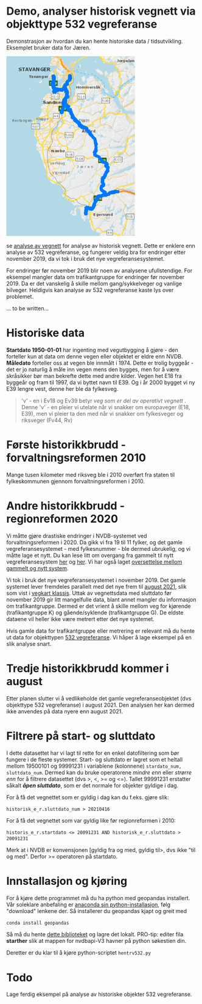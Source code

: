 # Demo, analyser historisk vegnett via objekttype 532 vegreferanse

Demonstrasjon av hvordan du kan hente historiske data / tidsutvikling. Eksemplet bruker data for Jæren. 

![Kart over dagens europa- og riksveger på Jæren](./pics/jaeren_dagensvegnett.png)

se [analyse av vegnett](./README.md) for analyse av historisk vegnett. Dette er enklere enn analyse av 532 vegreferanse, og fungerer veldig bra for endringer etter november 2019, da vi tok i bruk det nye vegreferansesystemet. 

For endringer før november 2019 blir noen av analysene ufullstendige. For eksempel mangler data om trafikantgruppe for endringer før november 2019. Da er det vanskelig å skille mellom gang/sykkelveger og vanlige bilveger. Heldigvis kan analyse av 532 vegreferanse kaste lys over problemet. 


... to be written... 

# Historiske data 


**Startdato 1950-01-01** har ingenting med vegutbygging å gjøre - den forteller kun at data om denne vegen eller objektet er eldre enn NVDB.  **Måledato** forteller oss at vegen ble innmålt i 1974. Dette er trolig byggeår - det er jo naturlig å måle inn vegen mens den bygges, men for å være skråsikker bør man bekrefte dette med andre kilder. Vegen het E18 fra byggeår og fram til 1997, da vi byttet navn til E39. Og i år 2000 bygget vi ny E39 lengre vest, denne her ble da fylkesveg. 

> 'v' - en i Ev18 og Ev39 betyr _veg som er del av operativt vegnett_ . Denne 'v' - en pleier vi utelate når vi snakker om europaveger (E18, E39), men vi pleier ta den med når vi snakker om fylkesveger og riksveger (Fv44, Rv)


# Første historikkbrudd - forvaltningsreformen 2010

Mange tusen kilometer med riksveg ble i 2010 overført fra staten til fylkeskommunen gjennom forvaltningsreformen i 2010.

# Andre historikkbrudd - regionreformen 2020

Vi måtte gjøre drastiske endringer i NVDB-systemet ved forvaltningsreformen i 2020. Da gikk vi fra 19 til 11 fylker, og det gamle vegreferansesystemet - med fylkesnummer - ble dermed ubrukelig, og vi måtte lage et nytt. Du kan lese litt om overgang fra gammelt til nytt vegreferansesystem [her](https://www.vegvesen.no/fag/teknologi/nasjonal+vegdatabank/vegreferansesystem) og [her](https://www.vegdata.no/ofte-stilte-sporsmal/hva-ma-jeg-vite-om-vegsystemreferanse/). Vi har også laget [oversettelse mellom gammelt og nytt system](https://www.vegdata.no/ofte-stilte-sporsmal/oversette-mellom-ny-og-gammel-vegreferanse/).

Vi tok i bruk det nye vegreferansesystemet i november 2019. Det gamle systemet lever fremdeles parallelt med det nye frem til [august 2021](https://www.vegdata.no/info-utfasing-nvdb-klassisk/), slik som vist i [vegkart klassis](https://vegkart-2019.atlas.vegvesen.no/). Uttak av vegnettsdata med sluttdato før november 2019 gir litt mangelfulle data, blant annet mangler du informasjon om trafikantgruppe. Dermed er det vrient å skille mellom veg for kjørende (trafikantgruppe K) og gående/syklende (trafikantgruppe G). De eldste dataene vil heller ikke være metrert etter det nye systemet. 

Hvis gamle data for trafikantgruppe eller metrering er relevant må du hente ut data for objekttypen [532 vegreferanse](https://datakatalogen.vegdata.no/532-Vegreferanse). Vi håper å lage eksempel på en slik analyse snart. 

# Tredje historikkbrudd kommer i august 

Etter planen slutter vi å vedlikeholde det gamle vegreferanseobjektet (dvs objekttype 532 vegreferanse) i august 2021. Den analysen her kan dermed ikke anvendes på data nyere enn august 2021. 

# Filtrere på start- og sluttdato 

I dette datasettet har vi lagt til rette for en enkel datofiltering som bør fungere i de fleste systemer. Start- og sluttdato er lagret som  et heltall mellom 19500101 og 99991231 i variablene (kolonnene) `stardato_num, sluttdato_num`. Dermed kan du bruke operatorene _mindre enn_ eller _strørre enn_ for å filtrere datasettet (dvs >, <, >= og <=). Tallet 99991231 erstatter såkalt _**åpen sluttdato**_, som er det normale for objekter gyldige i dag. 

For å få det vegnettet som er gyldig i dag kan du f.eks. gjøre slik: 

```
historisk_e_r.sluttdato_num > 20210416 
```

For å få det vegnettet som var gyldig like før regionreformen i 2010: 

```
historis_e_r.startdato <= 20091231 AND historisk_e_r.sluttdato > 20091231
```
Merk at i NVDB er konvensjonen [gyldig fra og med, gyldig til>, dvs ikke "til og med". Derfor >= operatoren på startdato. 

# Innstallasjon og kjøring

For å kjøre dette programmet må du ha python med geopandas installert. Vår soleklare anbefaling er [anaconda sin python-installasjon](https://www.anaconda.com), følg "download" lenkene der. Så installerer du geopandas kjapt og greit med 

```bash
conda install geopandas
```

Så må du hente [dette biblioteket](https://github.com/LtGlahn/nvdbapi-V3) og lagre det lokalt. PRO-tip: editer fila **starther** slik at mappen for nvdbapi-V3 havner på python søkestien din. 


Deretter er du klar til å kjøre python-scriptet `hentrv532.py` 

# Todo 

Lage ferdig eksempel på analyse av historiske objekter 532 vegreferanse.